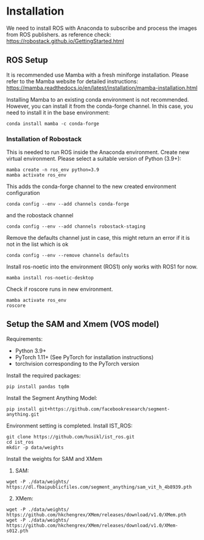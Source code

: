 # Installation
We need to install ROS with Anaconda to subscribe and process the images from ROS publishers. as reference check: https://robostack.github.io/GettingStarted.html


## ROS Setup
It is recommended use Mamba with a fresh miniforge installation. Please refer to the Mamba website for detailed instructions: https://mamba.readthedocs.io/en/latest/installation/mamba-installation.html

Installing Mamba to an existing conda environment is not recommended. However, you can install it from the conda-forge channel. In this case, you need to install it in the base environment:
```
conda install mamba -c conda-forge
```
### Installation of Robostack
This is needed to run ROS inside the Anaconda environment.
Create new virtual environment. Please select a suitable version of Python (3.9+):
```
mamba create -n ros_env python=3.9
mamba activate ros_env
```

This adds the conda-forge channel to the new created environment configuration 
```
conda config --env --add channels conda-forge
```

and the robostack channel

```
conda config --env --add channels robostack-staging
```

Remove the defaults channel just in case, this might return an error if it is not in the list which is ok
```
conda config --env --remove channels defaults
```

Install ros-noetic into the environment (ROS1) only works with ROS1 for now.
```
mamba install ros-noetic-desktop
```

Check if roscore runs in new environment.

```
mamba activate ros_env
roscore
```
## Setup the SAM and Xmem (VOS model)
Requirements:
- Python 3.9+
- PyTorch 1.11+ (See PyTorch for installation instructions)
- torchvision corresponding to the PyTorch version

Install the required packages:
```
pip install pandas tqdm
```
Install the Segment Anything Model:
```
pip install git+https://github.com/facebookresearch/segment-anything.git
```

Environment setting is completed. Install IST_ROS:
```
git clone https://github.com/husikl/ist_ros.git
cd ist_ros
mkdir -p data/weights
```

Install the weights for SAM and XMem
1. SAM:
```
wget -P ./data/weights/ https://dl.fbaipublicfiles.com/segment_anything/sam_vit_h_4b8939.pth
```

2. XMem: 
```
wget -P ./data/weights/ https://github.com/hkchengrex/XMem/releases/download/v1.0/XMem.pth
wget -P ./data/weights/ https://github.com/hkchengrex/XMem/releases/download/v1.0/XMem-s012.pth
```
